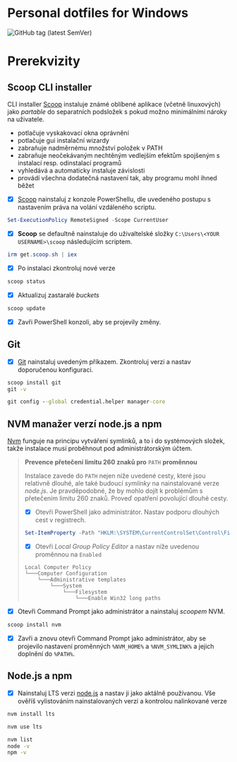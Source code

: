 # Personal dotfiles for Windows

![GitHub tag (latest SemVer)](https://img.shields.io/github/v/tag/IshiKakesuFun/dotfiles-win)

# Prerekvizity

## Scoop CLI installer

CLI installer [Scoop](https://scoop.sh/) instaluje známé oblíbené aplikace (včetně linuxových) jako *partable* do separatních podsložek s pokud možno minimálními nároky na uživatele.

- potlačuje vyskakovací okna oprávnění
- potlačuje gui instalační wizardy
- zabraňuje nadměrnému množství položek v PATH 
- zabraňuje neočekávaným nechtěným vedlejším efektům spojšeným s instalací resp. odinstalací programů
- vyhledává a automaticky instaluje závislosti
- provádí všechna dodatečná nastavení tak, aby programu mohl ihned běžet


- [x] [Scoop](https://github.com/ScoopInstaller/Install#readme) nainstaluj z konzole PowerShellu, dle uvedeného postupu s nastavením práva na volání vzdáleného scriptu.

```powershell
Set-ExecutionPolicy RemoteSigned -Scope CurrentUser
```

- [x] **Scoop** se defaultně nainstaluje do uživaltelské složky `C:\Users\<YOUR USERNAME>\scoop` následujícím scriptem.

```powershell
irm get.scoop.sh | iex
```

- [x] Po instalaci zkontroluj nové verze 

```powershell
scoop status
```

- [x] Aktualizuj zastaralé *buckets*

```powershell
scoop update
```

- [x] Zavři PowerShell konzoli, aby se projevily změny.

## Git

- [x] [Git](https://git-scm.com/) nainstaluj uvedeným příkazem. Zkontroluj verzi a nastav doporučenou konfiguraci.

```cmd
scoop install git
git -v

git config --global credential.helper manager-core
```

## NVM manažer verzí node.js a npm

[Nvm](https://github.com/coreybutler/nvm-windows) funguje na principu vytváření symlinků, a to i do systémových složek, takže instalace musí proběhnout pod administrátorským účtem. 

> **Prevence přetečení limitu 260 znaků pro** `PATH` **proměnnou**
> 
> Instalace zavede do `PATH` nejen níže uvedené cesty, které jsou relativně dlouhé, ale také budoucí *symlinky* na nainstalované verze *node.js*. Je pravděpodobné, že by mohlo dojít k problémům s přetečením limitu 260 znaků. Proveď opatření povolující dlouhé cesty.
> 
> - [x] Otevři PowerShell jako administrátor. Nastav podporu dlouhých cest v registrech.
>
> ```powershell
> Set-ItemProperty -Path "HKLM:\SYSTEM\CurrentControlSet\Control\FileSystem\" -Name "LongPathsEnabled" -Value 1
> ```
> - [x] Otevři *Local Group Policy Editor* a nastav níže uvedenou proměnnou na `Enabled`
> ``` 
> Local Computer Policy 
> └───Computer Configuration 
>     └───Administrative templates
>         └───System  
>             └───Filesystem  
>                 └───Enable Win32 long paths
> ```

- [x] Otevři Command Prompt jako administrátor a nainstaluj *scoopem* NVM.

```cmd
scoop install nvm
```
- [x] Zavři a znovu otevři Command Prompt jako administrátor, aby se projevilo nastavení proměnných `%NVM_HOME%` a `%NVM_SYMLINK%` a jejich doplnění do `%PATH%`.
## Node.js a npm
- [x] Nainstaluj LTS verzi [node.js](https://nodejs.org) a nastav ji jako aktálně používanou. Vše ověříš vylistováním nainstalovaných verzí a kontrolou nalinkované verze

```cmd
nvm install lts

nvm use lts

nvm list
node -v
npm -v
```
